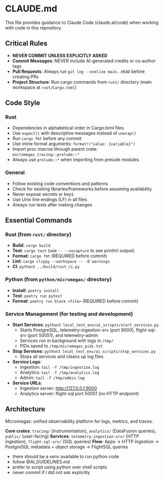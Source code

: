 # CLAUDE.md

This file provides guidance to Claude Code (claude.ai/code) when working with code in this repository.

## Critical Rules
- **NEVER COMMIT UNLESS EXPLICITLY ASKED**
- **Commit Messages**: NEVER include AI-generated credits or co-author tags
- **Pull Requests**: Always run `git log --oneline main..HEAD` before creating PRs
- **Project Structure**: Run cargo commands from `rust/` directory (main workspace at `rust/Cargo.toml`)

## Code Style

### Rust
- Dependencies in alphabetical order in Cargo.toml files
- Use `expect()` with descriptive messages instead of `unwrap()`
- Run `cargo fmt` before any commit
- Use inline format arguments: `format!("value: {variable}")`
- Import proc macros through parent crate: `micromegas_tracing::prelude::*`
- Always use `prelude::*` when importing from prelude modules

### General
- Follow existing code conventions and patterns
- Check for existing libraries/frameworks before assuming availability
- Never expose secrets or keys
- Use Unix line endings (LF) in all files
- Always run tests after making changes

## Essential Commands

### Rust (from `rust/` directory)
- **Build**: `cargo build`
- **Test**: `cargo test` (use `-- --nocapture` to see println! output)
- **Format**: `cargo fmt` (REQUIRED before commit)
- **Lint**: `cargo clippy --workspace -- -D warnings`
- **CI**: `python3 ../build/rust_ci.py`

### Python (from `python/micromegas/` directory)
- **Install**: `poetry install`
- **Test**: `poetry run pytest`
- **Format**: `poetry run black <file>` (REQUIRED before commit)

### Service Management (for testing and development)
- **Start Services**: `python3 local_test_env/ai_scripts/start_services.py`
  - Starts PostgreSQL, telemetry-ingestion-srv (port 9000), flight-sql-srv (port 50051), and telemetry-admin
  - Services run in background with logs in `/tmp/`
  - PIDs saved to `/tmp/micromegas_pids.txt`
- **Stop Services**: `python3 local_test_env/ai_scripts/stop_services.py`
  - Stops all services and cleans up log files
- **Service Logs**: 
  - Ingestion: `tail -f /tmp/ingestion.log`
  - Analytics: `tail -f /tmp/analytics.log` 
  - Admin: `tail -f /tmp/admin.log`
- **Service URLs**:
  - Ingestion server: http://127.0.0.1:9000
  - Analytics server: flight-sql port 50051 (no HTTP endpoint)

## Architecture

Micromegas: unified observability platform for logs, metrics, and traces.

**Core crates**: `tracing/` (instrumentation), `analytics/` (DataFusion queries), `public/` (user-facing)
**Services**: `telemetry-ingestion-srv/` (HTTP ingestion), `flight-sql-srv/` (SQL queries)
**Flow**: Apps → HTTP ingestion → PostgreSQL metadata + object storage → FlightSQL queries
- there should be a venv available to run python code
- follow @AI_GUIDELINES.md
- prefer to script using python over shell scripts
- never commit if I did not ask explicitly